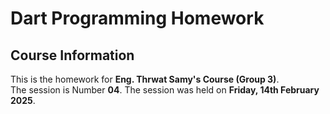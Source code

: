 # Dart Programming Homework

## Course Information
This is the homework for **Eng. Thrwat Samy's Course (Group 3)**.  
The session is Number **04**.
The session was held on **Friday, 14th February 2025**.
